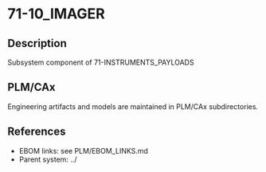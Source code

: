 # 71-10_IMAGER

## Description
Subsystem component of 71-INSTRUMENTS_PAYLOADS

## PLM/CAx
Engineering artifacts and models are maintained in PLM/CAx subdirectories.

## References
- EBOM links: see PLM/EBOM_LINKS.md
- Parent system: ../ 
